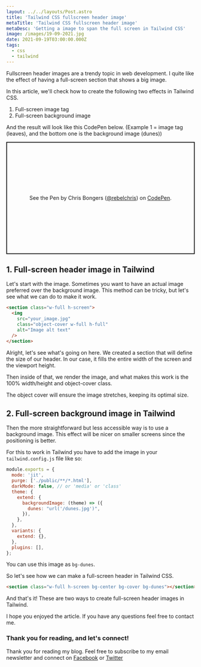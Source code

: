 ```yaml
---
layout: ../../layouts/Post.astro
title: 'Tailwind CSS fullscreen header image'
metaTitle: 'Tailwind CSS fullscreen header image'
metaDesc: 'Getting a image to span the full screen in Tailwind CSS'
image: /images/19-09-2021.jpg
date: 2021-09-19T03:00:00.000Z
tags:
  - css
  - tailwind
---
```


Fullscreen header images are a trendy topic in web development. I quite like the effect of having a full-screen section that shows a big image.

In this article, we'll check how to create the following two effects in Tailwind CSS.

1. Full-screen image tag
2. Full-screen background image

And the result will look like this CodePen below. (Example 1 = image tag (leaves), and the bottom one is the background image (dunes))

<p class="codepen" data-height="300" data-theme-id="dark" data-default-tab="js,result" data-slug-hash="LYLLpRx" data-user="rebelchris" style="height: 300px; box-sizing: border-box; display: flex; align-items: center; justify-content: center; border: 2px solid; margin: 1em 0; padding: 1em;">
  <span>See the Pen <a href="https://codepen.io/rebelchris/pen/LYLLpRx">
  </a> by Chris Bongers (<a href="https://codepen.io/rebelchris">@rebelchris</a>)
  on <a href="https://codepen.io">CodePen</a>.</span>
</p>
<script async src="https://cpwebassets.codepen.io/assets/embed/ei.js"></script>

## 1. Full-screen header image in Tailwind

Let's start with the image. Sometimes you want to have an actual image preferred over the background image.
This method can be tricky, but let's see what we can do to make it work.

```html
<section class="w-full h-screen">
  <img
    src="your_image.jpg"
    class="object-cover w-full h-full"
    alt="Image alt text"
  />
</section>
```

Alright, let's see what's going on here.
We created a section that will define the size of our header. In our case, it fills the entire width of the screen and the viewport height.

Then inside of that, we render the image, and what makes this work is the 100% width/height and object-cover class.

The object cover will ensure the image stretches, keeping its optimal size.

## 2. Full-screen background image in Tailwind

Then the more straightforward but less accessible way is to use a background image.
This effect will be nicer on smaller screens since the positioning is better.

For this to work in Tailwind you have to add the image in your `tailwind.config.js` file like so:

```js
module.exports = {
  mode: 'jit',
  purge: ['./public/**/*.html'],
  darkMode: false, // or 'media' or 'class'
  theme: {
    extend: {
      backgroundImage: (theme) => ({
        dunes: "url('/dunes.jpg')",
      }),
    },
  },
  variants: {
    extend: {},
  },
  plugins: [],
};
```

You can use this image as `bg-dunes`.

So let's see how we can make a full-screen header in Tailwind CSS.

```html
<section class="w-full h-screen bg-center bg-cover bg-dunes"></section>
```

And that's it! These are two ways to create full-screen header images in Tailwind.

I hope you enjoyed the article. If you have any questions feel free to contact me.

### Thank you for reading, and let's connect!

Thank you for reading my blog. Feel free to subscribe to my email newsletter and connect on [Facebook](https://www.facebook.com/DailyDevTipsBlog) or [Twitter](https://twitter.com/DailyDevTips1)
